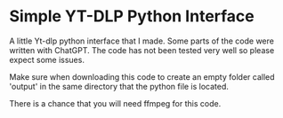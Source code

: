 
# Simple YT-DLP Python Interface

A little Yt-dlp python interface that I made. Some parts of the code were written with ChatGPT. The code has not been tested very well so please expect some issues.

Make sure when downloading this code to create an empty folder called 'output' in the same directory that the python file is located.

There is a chance that you will need ffmpeg for this code.
